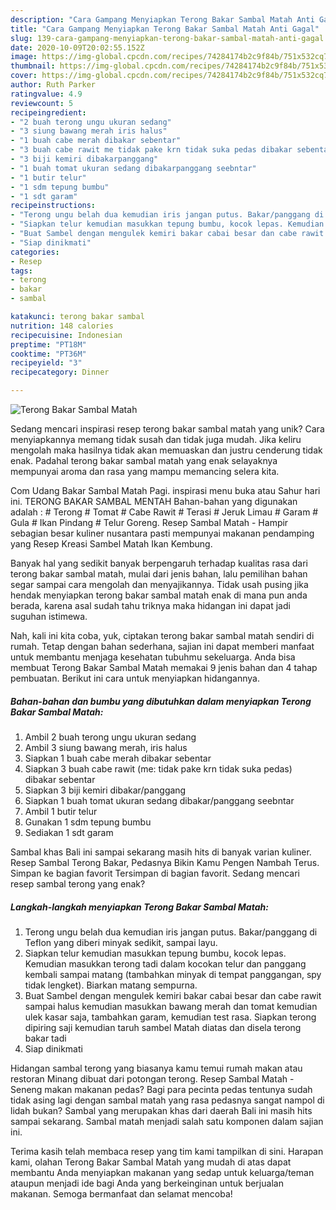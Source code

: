 ```yaml
---
description: "Cara Gampang Menyiapkan Terong Bakar Sambal Matah Anti Gagal"
title: "Cara Gampang Menyiapkan Terong Bakar Sambal Matah Anti Gagal"
slug: 139-cara-gampang-menyiapkan-terong-bakar-sambal-matah-anti-gagal
date: 2020-10-09T20:02:55.152Z
image: https://img-global.cpcdn.com/recipes/74284174b2c9f84b/751x532cq70/terong-bakar-sambal-matah-foto-resep-utama.jpg
thumbnail: https://img-global.cpcdn.com/recipes/74284174b2c9f84b/751x532cq70/terong-bakar-sambal-matah-foto-resep-utama.jpg
cover: https://img-global.cpcdn.com/recipes/74284174b2c9f84b/751x532cq70/terong-bakar-sambal-matah-foto-resep-utama.jpg
author: Ruth Parker
ratingvalue: 4.9
reviewcount: 5
recipeingredient:
- "2 buah terong ungu ukuran sedang"
- "3 siung bawang merah iris halus"
- "1 buah cabe merah dibakar sebentar"
- "3 buah cabe rawit me tidak pake krn tidak suka pedas dibakar sebentar"
- "3 biji kemiri dibakarpanggang"
- "1 buah tomat ukuran sedang dibakarpanggang seebntar"
- "1 butir telur"
- "1 sdm tepung bumbu"
- "1 sdt garam"
recipeinstructions:
- "Terong ungu belah dua kemudian iris jangan putus. Bakar/panggang di Teflon yang diberi minyak sedikit, sampai layu."
- "Siapkan telur kemudian masukkan tepung bumbu, kocok lepas. Kemudian masukkan terong tadi dalam kocokan telur dan panggang kembali sampai matang (tambahkan minyak di tempat panggangan, spy tidak lengket). Biarkan matang sempurna."
- "Buat Sambel dengan mengulek kemiri bakar cabai besar dan cabe rawit sampai halus kemudian masukkan bawang merah dan tomat kemudian ulek kasar saja, tambahkan garam, kemudian test rasa. Siapkan terong dipiring saji kemudian taruh sambel Matah diatas dan disela terong bakar tadi"
- "Siap dinikmati"
categories:
- Resep
tags:
- terong
- bakar
- sambal

katakunci: terong bakar sambal 
nutrition: 148 calories
recipecuisine: Indonesian
preptime: "PT18M"
cooktime: "PT36M"
recipeyield: "3"
recipecategory: Dinner

---
```



![Terong Bakar Sambal Matah](https://img-global.cpcdn.com/recipes/74284174b2c9f84b/751x532cq70/terong-bakar-sambal-matah-foto-resep-utama.jpg)

Sedang mencari inspirasi resep terong bakar sambal matah yang unik? Cara menyiapkannya memang tidak susah dan tidak juga mudah. Jika keliru mengolah maka hasilnya tidak akan memuaskan dan justru cenderung tidak enak. Padahal terong bakar sambal matah yang enak selayaknya mempunyai aroma dan rasa yang mampu memancing selera kita.

Com Udang Bakar Sambal Matah Pagi. inspirasi menu buka atau Sahur hari ini. TERONG BAKAR SAMBAL MENTAH Bahan-bahan yang digunakan adalah : # Terong # Tomat # Cabe Rawit # Terasi # Jeruk Limau # Garam # Gula # Ikan Pindang # Telur Goreng. Resep Sambal Matah - Hampir sebagian besar kuliner nusantara pasti mempunyai makanan pendamping yang Resep Kreasi Sambel Matah Ikan Kembung.

Banyak hal yang sedikit banyak berpengaruh terhadap kualitas rasa dari terong bakar sambal matah, mulai dari jenis bahan, lalu pemilihan bahan segar sampai cara mengolah dan menyajikannya. Tidak usah pusing jika hendak menyiapkan terong bakar sambal matah enak di mana pun anda berada, karena asal sudah tahu triknya maka hidangan ini dapat jadi suguhan istimewa.


Nah, kali ini kita coba, yuk, ciptakan terong bakar sambal matah sendiri di rumah. Tetap dengan bahan sederhana, sajian ini dapat memberi manfaat untuk membantu menjaga kesehatan tubuhmu sekeluarga. Anda bisa membuat Terong Bakar Sambal Matah memakai 9 jenis bahan dan 4 tahap pembuatan. Berikut ini cara untuk menyiapkan hidangannya.

<!--inarticleads1-->

##### Bahan-bahan dan bumbu yang dibutuhkan dalam menyiapkan Terong Bakar Sambal Matah:

1. Ambil 2 buah terong ungu ukuran sedang
1. Ambil 3 siung bawang merah, iris halus
1. Siapkan 1 buah cabe merah dibakar sebentar
1. Siapkan 3 buah cabe rawit (me: tidak pake krn tidak suka pedas) dibakar sebentar
1. Siapkan 3 biji kemiri dibakar/panggang
1. Siapkan 1 buah tomat ukuran sedang dibakar/panggang seebntar
1. Ambil 1 butir telur
1. Gunakan 1 sdm tepung bumbu
1. Sediakan 1 sdt garam


Sambal khas Bali ini sampai sekarang masih hits di banyak varian kuliner. Resep Sambal Terong Bakar, Pedasnya Bikin Kamu Pengen Nambah Terus. Simpan ke bagian favorit Tersimpan di bagian favorit. Sedang mencari resep sambal terong yang enak? 

<!--inarticleads2-->

##### Langkah-langkah menyiapkan Terong Bakar Sambal Matah:

1. Terong ungu belah dua kemudian iris jangan putus. Bakar/panggang di Teflon yang diberi minyak sedikit, sampai layu.
1. Siapkan telur kemudian masukkan tepung bumbu, kocok lepas. Kemudian masukkan terong tadi dalam kocokan telur dan panggang kembali sampai matang (tambahkan minyak di tempat panggangan, spy tidak lengket). Biarkan matang sempurna.
1. Buat Sambel dengan mengulek kemiri bakar cabai besar dan cabe rawit sampai halus kemudian masukkan bawang merah dan tomat kemudian ulek kasar saja, tambahkan garam, kemudian test rasa. Siapkan terong dipiring saji kemudian taruh sambel Matah diatas dan disela terong bakar tadi
1. Siap dinikmati


Hidangan sambal terong yang biasanya kamu temui rumah makan atau restoran Minang dibuat dari potongan terong. Resep Sambal Matah - Seneng makan makanan pedas? Bagi para pecinta pedas tentunya sudah tidak asing lagi dengan sambal matah yang rasa pedasnya sangat nampol di lidah bukan? Sambal yang merupakan khas dari daerah Bali ini masih hits sampai sekarang. Sambal matah menjadi salah satu komponen dalam sajian ini. 

Terima kasih telah membaca resep yang tim kami tampilkan di sini. Harapan kami, olahan Terong Bakar Sambal Matah yang mudah di atas dapat membantu Anda menyiapkan makanan yang sedap untuk keluarga/teman ataupun menjadi ide bagi Anda yang berkeinginan untuk berjualan makanan. Semoga bermanfaat dan selamat mencoba!

